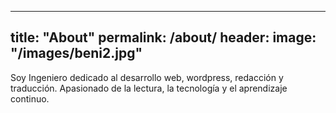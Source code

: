 ---
title: "About"
permalink: /about/
header: 
    image: "/images/beni2.jpg"
----

Soy Ingeniero dedicado al desarrollo web, wordpress, redacción y traducción. Apasionado de la lectura, la tecnología y el aprendizaje continuo.